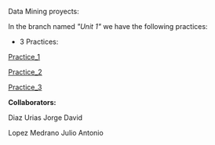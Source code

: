 Data Mining proyects:

In the branch named _"Unit 1"_ we have the following practices:

- 3 Practices:

[Practice_1]()

[Practice_2]()

[Practice_3]()


**Collaborators:**

Diaz Urias Jorge David

Lopez Medrano Julio Antonio


